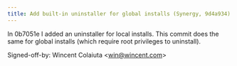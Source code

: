 ```yaml
---
title: Add built-in uninstaller for global installs (Synergy, 9d4a934)
---
```


In 0b7051e I added an uninstaller for local installs. This commit does the same for global installs (which require root privileges to uninstall).

Signed-off-by: Wincent Colaiuta &lt;win@wincent.com&gt;
